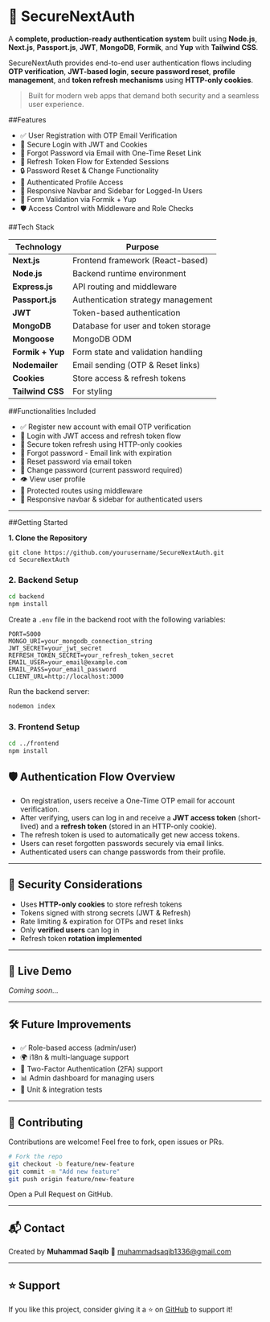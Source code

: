 # 🔐 SecureNextAuth


A **complete, production-ready authentication system** built using **Node.js**, **Next.js**, **Passport.js**, **JWT**, **MongoDB**, **Formik**, and **Yup** with **Tailwind CSS**.

SecureNextAuth provides end-to-end user authentication flows including **OTP verification**, **JWT-based login**, **secure password reset**, **profile management**, and **token refresh mechanisms** using **HTTP-only cookies**.

> Built for modern web apps that demand both security and a seamless user experience.



##Features

* ✅ User Registration with OTP Email Verification
* 🔐 Secure Login with JWT and Cookies
* 📧 Forgot Password via Email with One-Time Reset Link
* 🔁 Refresh Token Flow for Extended Sessions
* 🔒 Password Reset & Change Functionality
* 👤 Authenticated Profile Access
* 🧭 Responsive Navbar and Sidebar for Logged-In Users
* 🧠 Form Validation via Formik + Yup
* 🛡️ Access Control with Middleware and Role Checks



##Tech Stack

| Technology       | Purpose                             |
| ---------------- | ----------------------------------- |
| **Next.js**      | Frontend framework (React-based)    |
| **Node.js**      | Backend runtime environment         |
| **Express.js**   | API routing and middleware          |
| **Passport.js**  | Authentication strategy management  |
| **JWT**          | Token-based authentication          |
| **MongoDB**      | Database for user and token storage |
| **Mongoose**     | MongoDB ODM                         |
| **Formik + Yup** | Form state and validation handling  |
| **Nodemailer**   | Email sending (OTP & Reset links)   |
| **Cookies**      | Store access & refresh tokens       |
| **Tailwind CSS** | For styling                         |



##Functionalities Included

* ✅ Register new account with email OTP verification
* 🔐 Login with JWT access and refresh token flow
* 🔁 Secure token refresh using HTTP-only cookies
* 🧠 Forgot password - Email link with expiration
* 🔄 Reset password via email token
* 🔑 Change password (current password required)
* 👁️ View user profile
* 🚫 Protected routes using middleware
* 🧭 Responsive navbar & sidebar for authenticated users

---

##Getting Started

**1. Clone the Repository**

```
git clone https://github.com/yourusername/SecureNextAuth.git  
cd SecureNextAuth
```


### 2. Backend Setup

```bash
cd backend
npm install
```

Create a `.env` file in the backend root with the following variables:

```env
PORT=5000
MONGO_URI=your_mongodb_connection_string
JWT_SECRET=your_jwt_secret
REFRESH_TOKEN_SECRET=your_refresh_token_secret
EMAIL_USER=your_email@example.com
EMAIL_PASS=your_email_password
CLIENT_URL=http://localhost:3000
```

Run the backend server:

```bash
nodemon index
```

### 3. Frontend Setup

```bash
cd ../frontend
npm install
```


## 🛡️ Authentication Flow Overview

* On registration, users receive a One-Time OTP email for account verification.
* After verifying, users can log in and receive a **JWT access token** (short-lived) and a **refresh token** (stored in an HTTP-only cookie).
* The refresh token is used to automatically get new access tokens.
* Users can reset forgotten passwords securely via email links.
* Authenticated users can change passwords from their profile.

---

## 🔐 Security Considerations

* Uses **HTTP-only cookies** to store refresh tokens
* Tokens signed with strong secrets (JWT & Refresh)
* Rate limiting & expiration for OTPs and reset links
* Only **verified users** can log in
* Refresh token **rotation implemented**

---

## 🔗 Live Demo

*Coming soon...*

---

## 🛠️ Future Improvements

* ✅ Role-based access (admin/user)
* 🌍 i18n & multi-language support
* 📱 Two-Factor Authentication (2FA) support
* 📊 Admin dashboard for managing users
* 🧪 Unit & integration tests

---

## 🙌 Contributing

Contributions are welcome! Feel free to fork, open issues or PRs.

```bash
# Fork the repo
git checkout -b feature/new-feature
git commit -m "Add new feature"
git push origin feature/new-feature
```

Open a Pull Request on GitHub.

---

## 📬 Contact

Created by **Muhammad Saqib**
📧 [muhammadsaqib1336@gmail.com](mailto:muhammadsaqib1336@gmail.com)

---

## ⭐️ Support

If you like this project, consider giving it a ⭐ on [GitHub](https://github.com/yourusername/SecureNextAuth) to support it!


